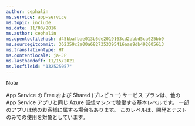 ```yaml
---
author: cephalin
ms.service: app-service
ms.topic: include
ms.date: 11/03/2016
ms.author: cephalin
ms.openlocfilehash: d45bbafbae013b5de2019163cd2abbd5ca625bb9
ms.sourcegitcommit: 362359c2a00a6827353395416aae9db492005613
ms.translationtype: HT
ms.contentlocale: ja-JP
ms.lasthandoff: 11/15/2021
ms.locfileid: "132525057"
---
```

> [!NOTE]
> App Service の Free および Shared (プレビュー) サービス プランは、他の App Service アプリと同じ Azure 仮想マシンで稼働する基本レベルです。 一部のアプリは他のお客様に属する場合もあります。 このレベルは、開発とテストのみでの使用を対象としています。
>
